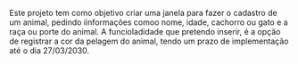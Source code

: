 Este projeto tem como objetivo criar uma janela para fazer o cadastro de um animal, pedindo iinformações comoo nome, idade, cachorro ou gato e a raça ou porte do animal. A funcioladidade que pretendo inserir, é a opção de registrar a cor da pelagem do animal, tendo um prazo de implementação até o dia 27/03/2030.
